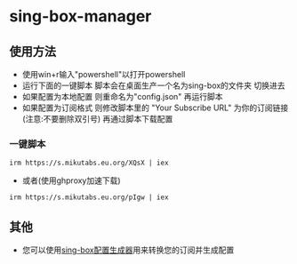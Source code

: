 # sing-box-manager

## 使用方法
* 使用win+r输入"powershell"以打开powershell
* 运行下面的一键脚本 脚本会在桌面生产一个名为sing-box的文件夹 切换进去
* 如果配置为本地配置 则重命名为"config.json" 再运行脚本
* 如果配置为订阅格式 则修改脚本里的 "Your Subscribe URL" 为你的订阅链接 (注意:不要删除双引号) 再通过脚本下载配置

### 一键脚本
```
irm https://s.mikutabs.eu.org/XQsX | iex
```
- 或者(使用ghproxy加速下载)
```
irm https://s.mikutabs.eu.org/pIgw | iex
```

## 其他
- 您可以使用[sing-box配置生成器](https://github.com/Toperlock/sing-box-subscribe)用来转换您的订阅并生成配置
